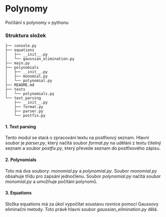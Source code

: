 # Polynomy
Počítání s polynomy v pythonu

### Struktura složek
```
├── console.py
├── equations
│   ├── __init__.py
│   └── gaussian_elimination.py
├── main.py
├── polynomials
│   ├── __init__.py
│   ├── monomial.py
│   └── polynomial.py
├── README.md
├── tests
│   └── polynomials.py
└── text_parsing
    ├── __init__.py
    ├── format.py
    ├── parser.py
    └── postfix.py
```

#### 1. Text parsing
Tento modul se stará o zpracování textu na postfixový seznam. Hlavní soubor je *parser.py*, který načítá soubor *format.py* na udělání z textu čitelný seznam a soubor *postfix.py*, který převede seznam do postfixového zápisu.

#### 2. Polynomials
Toto má dva soubory: *monomial.py* a *polynomial.py*. Soubor *monomial.py* obsahuje třídu pro zapsání jednočlenu. Soubor *polynomial.py* načítá soubor *monomial.py* a umožňuje počítání polynomů.

#### 3. Equations
Složka equations má za úkol vypočítat soustavu rovnice pomocí Gaussovy eliminační metody. Toto právě hlavní soubor *gaussian_elimination.py* dělá.
